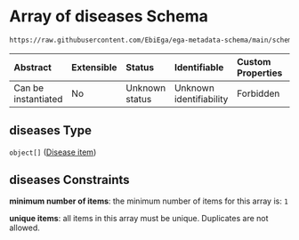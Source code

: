 # Array of diseases Schema

```txt
https://raw.githubusercontent.com/EbiEga/ega-metadata-schema/main/schemas/EGA.individual.json#/properties/minimalPublicAttributes/properties/diseases
```



| Abstract            | Extensible | Status         | Identifiable            | Custom Properties | Additional Properties | Access Restrictions | Defined In                                                                           |
| :------------------ | :--------- | :------------- | :---------------------- | :---------------- | :-------------------- | :------------------ | :----------------------------------------------------------------------------------- |
| Can be instantiated | No         | Unknown status | Unknown identifiability | Forbidden         | Forbidden             | none                | [EGA.individual.json\*](../../../schemas/EGA.individual.json "open original schema") |

## diseases Type

`object[]` ([Disease item](ega-6-properties-minimal-public-attributes-describing-an-individual-properties-array-of-diseases-disease-item.md))

## diseases Constraints

**minimum number of items**: the minimum number of items for this array is: `1`

**unique items**: all items in this array must be unique. Duplicates are not allowed.
